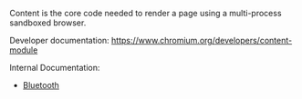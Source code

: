 Content is the core code needed to render a page using a multi-process sandboxed
browser.

Developer documentation:
https://www.chromium.org/developers/content-module

Internal Documentation:

* [Bluetooth](browser/bluetooth/README.md)


